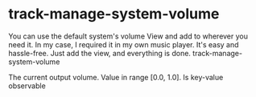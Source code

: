 # track-manage-system-volume
You can use the default system's volume View and add to wherever you need it. In my case, I required it in my own music player. It's easy and hassle-free. Just add the view, and everything is done.
track-manage-system-volume

The current output volume. Value in range [0.0, 1.0]. Is key-value observable
